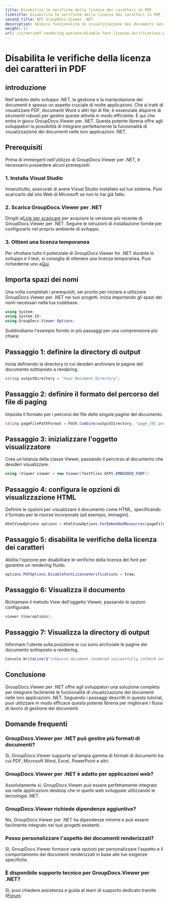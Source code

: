 ```yaml
---
title: Disabilita le verifiche della licenza dei caratteri in PDF
linktitle: Disabilita le verifiche della licenza dei caratteri in PDF
second_title: API GroupDocs.Viewer .NET
description: Sblocca funzionalità di visualizzazione dei documenti senza interruzioni nel tuo .NET con GroupDocs.Viewer per .NET. Integra e personalizza facilmente il rendering dei documenti con dipendenze minime.
weight: 12
url: /it/net/pdf-rendering-options/disable-font-license-verifications-pdf/
---
```


# Disabilita le verifiche della licenza dei caratteri in PDF

## introduzione
Nell'ambito dello sviluppo .NET, la gestione e la manipolazione dei documenti è spesso un aspetto cruciale di molte applicazioni. Che si tratti di visualizzare PDF, documenti Word o altri tipi di file, è essenziale disporre di strumenti robusti per gestire queste attività in modo efficiente. È qui che entra in gioco GroupDocs.Viewer per .NET. Questa potente libreria offre agli sviluppatori la possibilità di integrare perfettamente la funzionalità di visualizzazione dei documenti nelle loro applicazioni .NET.
## Prerequisiti
Prima di immergerti nell'utilizzo di GroupDocs.Viewer per .NET, è necessario possedere alcuni prerequisiti:
### 1. Installa Visual Studio
Innanzitutto, assicurati di avere Visual Studio installato sul tuo sistema. Puoi scaricarlo dal sito Web di Microsoft se non lo hai già fatto.
### 2. Scarica GroupDocs.Viewer per .NET
 Dirigiti al[Link per scaricare](https://releases.groupdocs.com/viewer/net/) per acquisire la versione più recente di GroupDocs.Viewer per .NET. Seguire le istruzioni di installazione fornite per configurarlo nel proprio ambiente di sviluppo.
### 3. Ottieni una licenza temporanea
 Per sfruttare tutto il potenziale di GroupDocs.Viewer for .NET durante lo sviluppo e il test, si consiglia di ottenere una licenza temporanea. Puoi richiederne uno a[Qui](https://purchase.groupdocs.com/temporary-license/).

## Importa spazi dei nomi
Una volta completati i prerequisiti, sei pronto per iniziare a utilizzare GroupDocs.Viewer per .NET nei tuoi progetti. Inizia importando gli spazi dei nomi necessari nella tua codebase.
```csharp
using System;
using System.IO;
using GroupDocs.Viewer.Options;
```

Suddividiamo l'esempio fornito in più passaggi per una comprensione più chiara:
## Passaggio 1: definire la directory di output
Inizia definendo la directory in cui desideri archiviare le pagine del documento sottoposto a rendering.
```csharp
string outputDirectory = "Your Document Directory";
```
## Passaggio 2: definire il formato del percorso del file di paging
Imposta il formato per i percorsi dei file delle singole pagine del documento.
```csharp
string pageFilePathFormat = Path.Combine(outputDirectory, "page_{0}.png");
```
## Passaggio 3: inizializzare l'oggetto visualizzatore
Crea un'istanza della classe Viewer, passando il percorso al documento che desideri visualizzare.
```csharp
using (Viewer viewer = new Viewer(TestFiles.OXPS_EMBEDDED_FONT))
```
## Passaggio 4: configura le opzioni di visualizzazione HTML
Definire le opzioni per visualizzare il documento come HTML, specificando il formato per le risorse incorporate (ad esempio, immagini).
```csharp
HtmlViewOptions options = HtmlViewOptions.ForEmbeddedResources(pageFilePathFormat);
```
## Passaggio 5: disabilita le verifiche della licenza dei caratteri
Abilita l'opzione per disabilitare le verifiche della licenza dei font per garantire un rendering fluido.
```csharp
options.PdfOptions.DisableFontLicenseVerifications = true;
```
## Passaggio 6: Visualizza il documento
Richiamare il metodo View dell'oggetto Viewer, passando le opzioni configurate.
```csharp
viewer.View(options);
```
## Passaggio 7: Visualizza la directory di output
Informare l'utente sulla posizione in cui sono archiviate le pagine del documento sottoposto a rendering.
```csharp
Console.WriteLine($"\nSource document rendered successfully.\nCheck output in {outputDirectory}.");
```

## Conclusione
GroupDocs.Viewer per .NET offre agli sviluppatori una soluzione completa per integrare facilmente le funzionalità di visualizzazione dei documenti nelle loro applicazioni .NET. Seguendo i passaggi descritti in questo tutorial, puoi utilizzare in modo efficace questa potente libreria per migliorare i flussi di lavoro di gestione dei documenti.
## Domande frequenti
### GroupDocs.Viewer per .NET può gestire più formati di documenti?
Sì, GroupDocs.Viewer supporta un'ampia gamma di formati di documenti tra cui PDF, Microsoft Word, Excel, PowerPoint e altri.
### GroupDocs.Viewer per .NET è adatto per applicazioni web?
Assolutamente sì, GroupDocs.Viewer può essere perfettamente integrato sia nelle applicazioni desktop che in quelle web sviluppate utilizzando le tecnologie .NET.
### GroupDocs.Viewer richiede dipendenze aggiuntive?
No, GroupDocs.Viewer per .NET ha dipendenze minime e può essere facilmente integrato nei tuoi progetti esistenti.
### Posso personalizzare l'aspetto dei documenti renderizzati?
Sì, GroupDocs.Viewer fornisce varie opzioni per personalizzare l'aspetto e il comportamento dei documenti renderizzati in base alle tue esigenze specifiche.
### È disponibile supporto tecnico per GroupDocs.Viewer per .NET?
 Sì, puoi chiedere assistenza e guida al team di supporto dedicato tramite il[Forum](https://forum.groupdocs.com/c/viewer/9).